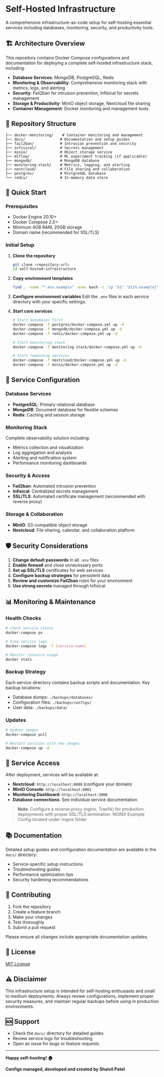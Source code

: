 # Self-Hosted Infrastructure

A comprehensive infrastructure-as-code setup for self-hosting essential services including databases, monitoring, security, and productivity tools.

## 🏗️ Architecture Overview

This repository contains Docker Compose configurations and documentation for deploying a complete self-hosted infrastructure stack, including:

- **Database Services**: MongoDB, PostgreSQL, Redis
- **Monitoring & Observability**: Comprehensive monitoring stack with metrics, logs, and alerting
- **Security**: Fail2ban for intrusion prevention, Infisical for secrets management
- **Storage & Productivity**: MinIO object storage, Nextcloud file sharing
- **Container Management**: Docker monitoring and management tools

## 📁 Repository Structure

```
├── docker-monitoring/    # Container monitoring and management
├── docs/                # Documentation and setup guides
├── fail2ban/            # Intrusion prevention and security
├── infisical/           # Secrets management
├── minio/               # Object storage service
├── mlflow/              # ML experiment tracking (if applicable)
├── mongodb/             # MongoDB database
├── monitoring-stack/    # Metrics, logging, and alerting
├── nextcloud/           # File sharing and collaboration
├── postgres/            # PostgreSQL database
└── redis/               # In-memory data store
```

## 🚀 Quick Start

### Prerequisites

- Docker Engine 20.10+
- Docker Compose 2.0+
- Minimum 4GB RAM, 20GB storage
- Domain name (recommended for SSL/TLS)

### Initial Setup

1. **Clone the repository**
   ```bash
   git clone <repository-url>
   cd self-hosted-infrastructure
   ```

2. **Copy environment templates**
   ```bash
   find . -name "*.env.example" -exec bash -c 'cp "$1" "${1%.example}"' _ {} \;
   ```

3. **Configure environment variables**
   Edit the `.env` files in each service directory with your specific settings.

4. **Start core services**
   ```bash
   # Start databases first
   docker-compose -f postgres/docker-compose.yml up -d
   docker-compose -f mongodb/docker-compose.yml up -d
   docker-compose -f redis/docker-compose.yml up -d
   
   # Start monitoring stack
   docker-compose -f monitoring-stack/docker-compose.yml up -d
   
   # Start remaining services
   docker-compose -f nextcloud/docker-compose.yml up -d
   docker-compose -f minio/docker-compose.yml up -d
   ```

## 🔧 Service Configuration

### Database Services

- **PostgreSQL**: Primary relational database
- **MongoDB**: Document database for flexible schemas
- **Redis**: Caching and session storage

### Monitoring Stack

Complete observability solution including:
- Metrics collection and visualization
- Log aggregation and analysis
- Alerting and notification system
- Performance monitoring dashboards

### Security & Access

- **Fail2ban**: Automated intrusion prevention
- **Infisical**: Centralized secrets management
- **SSL/TLS**: Automated certificate management (recommended with reverse proxy)

### Storage & Collaboration

- **MinIO**: S3-compatible object storage
- **Nextcloud**: File sharing, calendar, and collaboration platform

## 🛡️ Security Considerations

1. **Change default passwords** in all `.env` files
2. **Enable firewall** and close unnecessary ports
3. **Set up SSL/TLS** certificates for web services
4. **Configure backup strategies** for persistent data
5. **Review and customize Fail2ban** rules for your environment
6. **Use strong secrets** managed through Infisical

## 📊 Monitoring & Maintenance

### Health Checks
```bash
# Check service status
docker-compose ps

# View service logs
docker-compose logs -f [service-name]

# Monitor resource usage
docker stats
```

### Backup Strategy

Each service directory contains backup scripts and documentation. Key backup locations:
- Database dumps: `./backups/databases/`
- Configuration files: `./backups/configs/`
- User data: `./backups/data/`

### Updates

```bash
# Update images
docker-compose pull

# Restart services with new images
docker-compose up -d
```

## 🔗 Service Access

After deployment, services will be available at:

- **Nextcloud**: `http://localhost:8080` (configure your domain)
- **MinIO Console**: `http://localhost:9001`
- **Monitoring Dashboard**: `http://localhost:3000`
- **Database connections**: See individual service documentation

> **Note**: Configure a reverse proxy (nginx, Traefik) for production deployments with proper SSL/TLS termination. NGINX Example Config located under /nginx folder

## 📚 Documentation

Detailed setup guides and configuration documentation are available in the `docs/` directory:

- Service-specific setup instructions
- Troubleshooting guides
- Performance optimization tips
- Security hardening recommendations

## 🤝 Contributing

1. Fork the repository
2. Create a feature branch
3. Make your changes
4. Test thoroughly
5. Submit a pull request

Please ensure all changes include appropriate documentation updates.

## 📄 License

[MIT License](LICENSE.md)

## ⚠️ Disclaimer

This infrastructure setup is intended for self-hosting enthusiasts and small to medium deployments. Always review configurations, implement proper security measures, and maintain regular backups before using in production environments.

## 🆘 Support

- Check the `docs/` directory for detailed guides
- Review service logs for troubleshooting
- Open an issue for bugs or feature requests
---

**Happy self-hosting! 🏠**

**Configs managed, developed and created by Shaivil Patel**